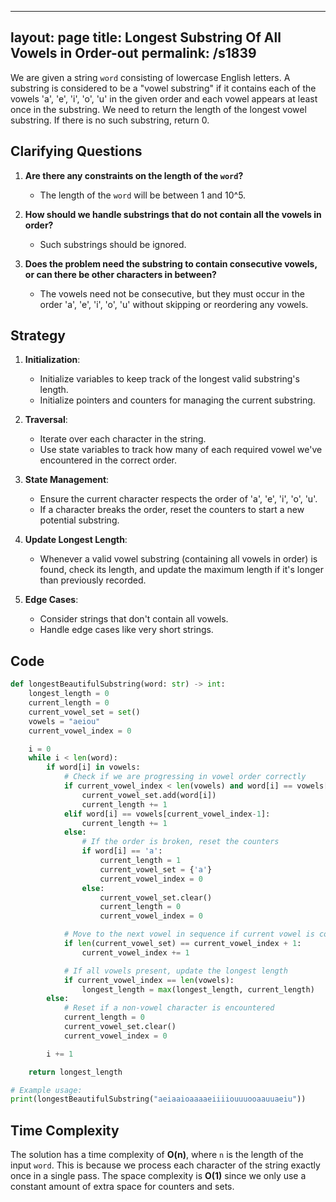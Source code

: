 
---
layout: page
title:  Longest Substring Of All Vowels in Order-out
permalink: /s1839
---

We are given a string `word` consisting of lowercase English letters. A substring is considered to be a "vowel substring" if it contains each of the vowels 'a', 'e', 'i', 'o', 'u' in the given order and each vowel appears at least once in the substring. We need to return the length of the longest vowel substring. If there is no such substring, return 0.

## Clarifying Questions

1. **Are there any constraints on the length of the `word`?**
   - The length of the `word` will be between 1 and 10^5.
   
2. **How should we handle substrings that do not contain all the vowels in order?**
   - Such substrings should be ignored.

3. **Does the problem need the substring to contain consecutive vowels, or can there be other characters in between?**
   - The vowels need not be consecutive, but they must occur in the order 'a', 'e', 'i', 'o', 'u' without skipping or reordering any vowels.

## Strategy

1. **Initialization**: 
    - Initialize variables to keep track of the longest valid substring's length.
    - Initialize pointers and counters for managing the current substring.

2. **Traversal**:
    - Iterate over each character in the string.
    - Use state variables to track how many of each required vowel we've encountered in the correct order.

3. **State Management**:
    - Ensure the current character respects the order of 'a', 'e', 'i', 'o', 'u'.
    - If a character breaks the order, reset the counters to start a new potential substring.

4. **Update Longest Length**:
    - Whenever a valid vowel substring (containing all vowels in order) is found, check its length, and update the maximum length if it's longer than previously recorded.

5. **Edge Cases**:
    - Consider strings that don't contain all vowels.
    - Handle edge cases like very short strings.

## Code

```python
def longestBeautifulSubstring(word: str) -> int:
    longest_length = 0
    current_length = 0
    current_vowel_set = set()
    vowels = "aeiou"
    current_vowel_index = 0

    i = 0
    while i < len(word):
        if word[i] in vowels:
            # Check if we are progressing in vowel order correctly
            if current_vowel_index < len(vowels) and word[i] == vowels[current_vowel_index]:
                current_vowel_set.add(word[i])
                current_length += 1
            elif word[i] == vowels[current_vowel_index-1]:
                current_length += 1
            else:
                # If the order is broken, reset the counters
                if word[i] == 'a':
                    current_length = 1
                    current_vowel_set = {'a'}
                    current_vowel_index = 0
                else:
                    current_vowel_set.clear()
                    current_length = 0
                    current_vowel_index = 0

            # Move to the next vowel in sequence if current vowel is correct and all previous have been seen
            if len(current_vowel_set) == current_vowel_index + 1:
                current_vowel_index += 1

            # If all vowels present, update the longest length
            if current_vowel_index == len(vowels):
                longest_length = max(longest_length, current_length)
        else:
            # Reset if a non-vowel character is encountered
            current_length = 0
            current_vowel_set.clear()
            current_vowel_index = 0

        i += 1

    return longest_length

# Example usage:
print(longestBeautifulSubstring("aeiaaioaaaaeiiiiouuuooaauuaeiu"))
```

## Time Complexity

The solution has a time complexity of **O(n)**, where `n` is the length of the input `word`. This is because we process each character of the string exactly once in a single pass. The space complexity is **O(1)** since we only use a constant amount of extra space for counters and sets.